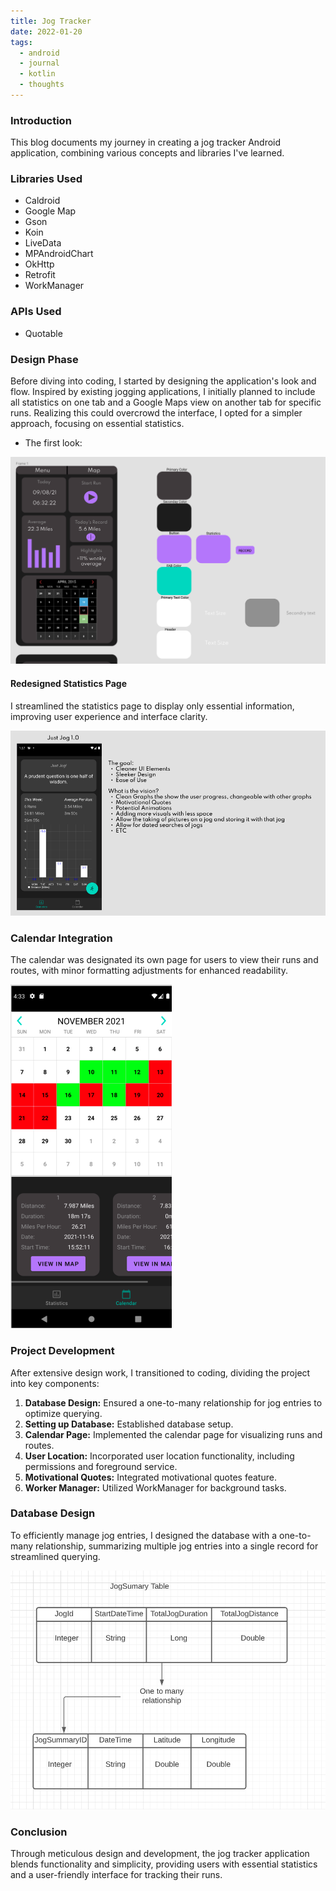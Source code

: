 ```yaml
---
title: Jog Tracker
date: 2022-01-20
tags:
  - android
  - journal
  - kotlin
  - thoughts
---
```

### Introduction
This blog documents my journey in creating a jog tracker Android application, combining various concepts and libraries I've learned.

### Libraries Used
- Caldroid
- Google Map
- Gson
- Koin
- LiveData
- MPAndroidChart
- OkHttp
- Retrofit
- WorkManager

### APIs Used
- Quotable

### Design Phase
Before diving into coding, I started by designing the application's look and flow. Inspired by existing jogging applications, I initially planned to include all statistics on one tab and a Google Maps view on another tab for specific runs. Realizing this could overcrowd the interface, I opted for a simpler approach, focusing on essential statistics.

- The first look:

![Original Imagination](https://raw.githubusercontent.com/RamziJabali/articles/v4/images/first_look.png)


#### Redesigned Statistics Page
I streamlined the statistics page to display only essential information, improving user experience and interface clarity.

![First Look](https://raw.githubusercontent.com/RamziJabali/articles/v4/images/JJ1_final_stats.png)


### Calendar Integration
The calendar was designated its own page for users to view their runs and routes, with minor formatting adjustments for enhanced readability.

![Calendar Look](https://raw.githubusercontent.com/RamziJabali/articles/v4/images/JJ1_final_calendar.png)


### Project Development
After extensive design work, I transitioned to coding, dividing the project into key components:

1. **Database Design:** Ensured a one-to-many relationship for jog entries to optimize querying.
2. **Setting up Database:** Established database setup.
3. **Calendar Page:** Implemented the calendar page for visualizing runs and routes.
4. **User Location:** Incorporated user location functionality, including permissions and foreground service.
5. **Motivational Quotes:** Integrated motivational quotes feature.
6. **Worker Manager:** Utilized WorkManager for background tasks.

### Database Design
To efficiently manage jog entries, I designed the database with a one-to-many relationship, summarizing multiple jog entries into a single record for streamlined querying.

![Database](https://raw.githubusercontent.com/RamziJabali/blog/main/screenshots/DataBase.png)

### Conclusion
Through meticulous design and development, the jog tracker application blends functionality and simplicity, providing users with essential statistics and a user-friendly interface for tracking their runs.
